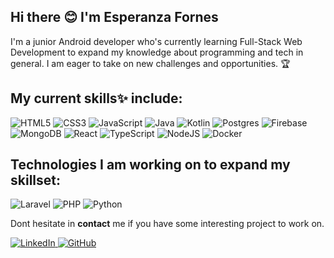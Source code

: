 ## Hi there 😊 I'm Esperanza Fornes

I'm a junior Android developer who's currently learning Full-Stack Web Development to expand my knowledge about programming and tech in general. 
I am eager to take on new challenges and opportunities. 🏆
<br>

## My current skills✨ include:
![HTML5](https://img.shields.io/badge/HTML5-E34F26?style=for-the-badge&logo=html5&logoColor=white)  ![CSS3](https://img.shields.io/badge/CSS3-1572B6?style=for-the-badge&logo=css3&logoColor=white
)   ![JavaScript](https://img.shields.io/badge/JavaScript-323330?style=for-the-badge&logo=javascript&logoColor=F7DF1E) ![Java](https://img.shields.io/badge/java-%23ED8B00.svg?style=for-the-badge&logo=openjdk&logoColor=white)   ![Kotlin](https://img.shields.io/badge/kotlin-%237F52FF.svg?style=for-the-badge&logo=kotlin&logoColor=white)    ![Postgres](https://img.shields.io/badge/postgres-%23316192.svg?style=for-the-badge&logo=postgresql&logoColor=white)    ![Firebase](https://img.shields.io/badge/firebase-%23039BE5.svg?style=for-the-badge&logo=firebase)  ![MongoDB](https://img.shields.io/badge/MongoDB-%234ea94b.svg?style=for-the-badge&logo=mongodb&logoColor=white)   ![React](https://img.shields.io/badge/react-%2320232a.svg?style=for-the-badge&logo=react&logoColor=%2361DAFB)   ![TypeScript](https://img.shields.io/badge/typescript-%23007ACC.svg?style=for-the-badge&logo=typescript&logoColor=white)    ![NodeJS](https://img.shields.io/badge/node.js-6DA55F?style=for-the-badge&logo=node.js&logoColor=white) ![Docker](https://img.shields.io/badge/docker-%230db7ed.svg?style=for-the-badge&logo=docker&logoColor=white) 

## Technologies I am working on to expand my skillset:
 ![Laravel](https://img.shields.io/badge/laravel-%23FF2D20.svg?style=for-the-badge&logo=laravel&logoColor=white) ![PHP](https://img.shields.io/badge/php-%23777BB4.svg?style=for-the-badge&logo=php&logoColor=white) ![Python](https://img.shields.io/badge/python-3670A0?style=for-the-badge&logo=python&logoColor=ffdd54)


Dont hesitate in <strong>contact</strong> me if you have some interesting project to work on. <br>

<a href="https://www.linkedin.com/in/fornesb" target="blank">![LinkedIn](https://img.shields.io/badge/linkedin-%230077B5.svg?style=for-the-badge&logo=linkedin&logoColor=white) </a>   <a href="https://www.github.com/FornesBorja" target="blank"> ![GitHub](https://img.shields.io/badge/github-%23121011.svg?style=for-the-badge&logo=github&logoColor=white)</a>

